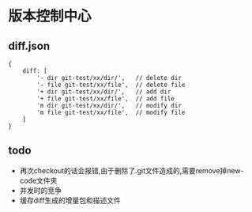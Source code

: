 # 版本控制中心

## diff.json

    {
        diff: [
            '- dir git-test/xx/dir/',   // delete dir
            '- file git-test/xx/file',  // delete file
            '+ dir git-test/xx/dir/',   // add dir
            '+ file git-test/xx/file',  // add file
            'm dir git-test/xx/dir/',   // modify dir
            'm file git-test/xx/file',  // modify file
        ]
    }

## todo
* 再次checkout的话会报错,由于删除了.git文件造成的,需要remove掉new-code文件夹
* 并发时的竞争
* 缓存diff生成的增量包和描述文件